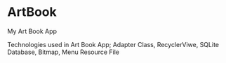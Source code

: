 # ArtBook
My Art Book App

Technologies used in Art Book App;
Adapter Class, RecyclerViwe, SQLite Database, Bitmap, Menu Resource File
